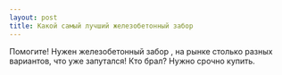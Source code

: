 ```yaml
---
layout: post 
title: Какой самый лучший железобетонный забор 
--- 
```

Помогите! Нужен железобетонный забор , на рынке столько разных вариантов, что уже запутался! Кто брал? Нужно срочно купить.